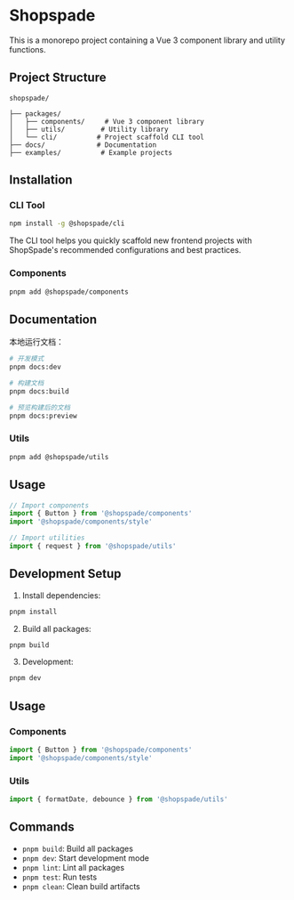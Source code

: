 # Shopspade

This is a monorepo project containing a Vue 3 component library and utility functions.

## Project Structure

```
shopspade/

├── packages/
│   ├── components/     # Vue 3 component library
│   ├── utils/         # Utility library
│   └── cli/          # Project scaffold CLI tool
├── docs/             # Documentation
├── examples/          # Example projects
```

## Installation

### CLI Tool

```bash
npm install -g @shopspade/cli
```

The CLI tool helps you quickly scaffold new frontend projects with ShopSpade's recommended configurations and best practices.

### Components

```bash
pnpm add @shopspade/components
```

## Documentation

本地运行文档：

```bash
# 开发模式
pnpm docs:dev

# 构建文档
pnpm docs:build

# 预览构建后的文档
pnpm docs:preview
```

### Utils

```bash
pnpm add @shopspade/utils
```

## Usage

```typescript
// Import components
import { Button } from '@shopspade/components'
import '@shopspade/components/style'

// Import utilities
import { request } from '@shopspade/utils'
```

## Development Setup

1. Install dependencies:
```bash
pnpm install
```

2. Build all packages:
```bash
pnpm build
```

3. Development:
```bash
pnpm dev
```

## Usage

### Components

```typescript
import { Button } from '@shopspade/components'
import '@shopspade/components/style'
```

### Utils

```typescript
import { formatDate, debounce } from '@shopspade/utils'
```

## Commands

- `pnpm build`: Build all packages
- `pnpm dev`: Start development mode
- `pnpm lint`: Lint all packages
- `pnpm test`: Run tests
- `pnpm clean`: Clean build artifacts
